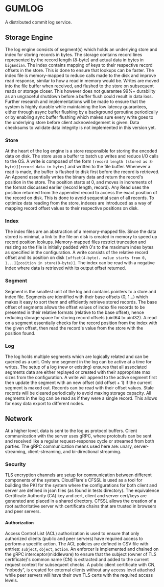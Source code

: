 # GUMLOG

A distributed commit log service.

## Storage Engine

The log engine consists of segment(s) which holds an underlying store and index for storing records in bytes. The storage contains record lines represented by the record length (8-byte) and actual data in bytes in `bigEndian`. The index contains mapping of keys to their respective record offsets in the store. This is done to ensure that lookups can be faster. The index file is memory-mapped to reduce calls made to the disk and improve read response, similar to how a read in memory would be.
Writes are moved into the file buffer when received, and flushed to the store on subsequent reads or storage closer. This however does not guarantee 99%+ durability as an ungraceful shutdown before a buffer flush could result in data loss. Further research and implementations will be made to ensure that the system is highly durable while maintaining the low latency guarantees, either through async buffer flushing by a background goroutine periodically or by enabling sync buffer flushing which makes sure every write goes to the underlying store before client acknowledgement is given.
Data checksums to validate data integrity is not implemented in this version yet.

### Store

At the heart of the log engine is a store responsible for storing the encoded data on disk. The store uses a buffer to batch up writes and reduce I/O calls to the OS. A write is composed of the form `[record length (stored as 8-byte)][record data in bytes]` and written to the file buffer. Whenever a read is made, the buffer is flushed to disk first before the record is retrieved. An Append essentially writes the binary data and return the record's position in the store. The position starts at 0, and moves in increments of the format discussed earlier (record length, record). Any Read uses the position returned from the appended record to access the exact position of the record on disk. This is done to avoid sequential scan of all records. To optimize data reading from the store, indexes are introduced as a way of mapping record offset values to their respective positions on disk.

### Index

The index files are an abstraction of a memory-mapped file. Since the data stored is minimal, a link to the file on disk is created in memory to speed up record position lookups. Memory-mapped files restrict truncation and resizing so the file is initially padded with 0's to the maximum index bytes as specified in the configuration. A write consists of the relative record offset and its position on disk `[offset(4-byte). value starts from 0, 1...][position in store(8-byte)]`. The index can be read with a negative index where data is retrieved with its output offset returned.

### Segment

Segment is the smallest unit of the log and contains pointers to a store and index file. Segments are identified with their base offsets (0, 1...) which makes it easy to sort them and efficiently retrieve stored records. The base offset of segments allows the offset values of index file records to be presented in their relative formats (relative to the base offset), hence reducing storage space for storing record offsets (uint64 to uint32). A read on a segment essentially checks for the record position from the index with the given offset, then read the record's value from the store with the position found.

### Log

The log holds multiple segments which are logically related and can be queried as a unit. Only one segment in the log can be active at a time for writes. The setup of a log (new or existing) ensures that all associated segments data are either replayed or created with their appropriate max sizes from the configuration. A write will append to the active segment first then update the segment with an new offset (old offset + 1) if the current segment is maxed out. Records can be read with their offset values. Stale records will be cleared periodically to avoid maxing storage capacity. All segments in the log can be read as if they were a single record. This allows for easy data export to different nodes.

## Network

At a higher level, data is sent to the log as protocol buffers. Client communication with the server uses gRPC, where protobufs can be sent and received like a regular request-response cycle or streamed from both parties. The gRPC communication means used here are: unary, server-streaming, client-streaming, and bi-directional streaming.

### Security

TLS encryption channels are setup for communication between different components of the system. CloudFlare's CFSSL is used as a tool for building the PKI for the system where the configurations for both client and server are defined in json files (as found in tests directory). The equivalence Certificate Authority (CA) key and cert, client and server cert/keys are generated and placed in a shared directory. CFSSL allows the creation of a root authoritative server with certificate chains that are trusted in browsers and peer servers.

#### Authorization

Access Control List (ACL) authorization is used to ensure that only authorized clients (public and peer servers) have required access to perform a specific action. The ACL policies are defined in CSV file with entries: `subject`, `object`, `action`. An enforcer is implemented and chained on the gRPC interceptor(middleware) to ensure that the subject (owner of TLS certificate)'s common name (CN) is extracted and added to the current request context for subsequent checks. A public client certificate with CN, "nobody", is created for external clients without any access level attached while peer servers will have their own TLS certs with the required access levels.
